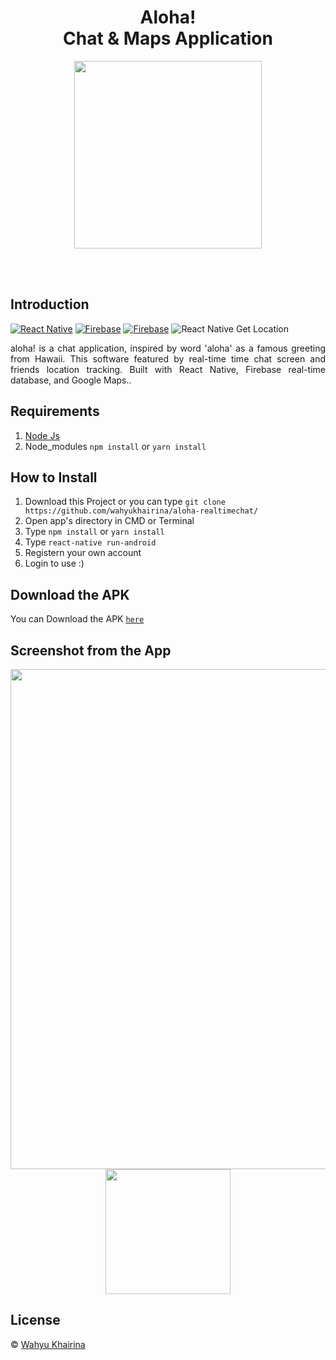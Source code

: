 <h1 align='center'>Aloha! <br>Chat & Maps Application</h1>


<p align='center'>
    <img width="300" src='https://user-images.githubusercontent.com/61218212/78534878-5db4d580-7815-11ea-9eb7-5540dfa10c39.gif' />
</p>

<br>
<br>

## Introduction
[![React Native](https://img.shields.io/badge/react%20native-v0.62.0-blue)](https://facebook.github.io/react-native/)
[![Firebase](https://img.shields.io/badge/firebase-v7.12-orange)](https://firebase.google.com/?gclid=EAIaIQobChMI2qeqx_3C4wIVTiUrCh0i0QGfEAAYASAAEgIPNfD_BwE)
[![Firebase](https://img.shields.io/badge/React%20Native%20Maps-0.27.1-green.svg?style=rounded-square)](https://github.com/react-native-community/react-native-maps)
![React Native Get Location](https://img.shields.io/badge/react%20native%20get%20location-v1.4.2-brightgreen)

<p align='justify'>aloha! is a chat application, inspired by word 'aloha' as a famous greeting from Hawaii. This software featured by real-time time chat screen and friends location tracking. Built with React Native, Firebase real-time database, and Google Maps..</p>

## Requirements
1. <a href="https://nodejs.org/en/download/">Node Js</a>
2. Node_modules ``` npm install ``` or ``` yarn install ```

## How to Install
1. Download this Project or you can type ``` git clone https://github.com/wahyukhairina/aloha-realtimechat/ ```
2. Open app's directory in CMD or Terminal
3. Type ` npm install ` or ` yarn install `
4. Type ` react-native run-android `
5. Registern your own account
6. Login to use :)
<!-- 
## Preview Video 
You can watch the preview video [`here`](https://drive.google.com/file/d/100MX_fDn3zn_xsOpg109sTaguJ72sz25/view?usp=sharing) -->

## Download the APK
You can Download the APK [`here`](https://drive.google.com/drive/folders/1C_zNb5JL1PVRe7WzP_z9eSkZ-VKpb3xY)


## Screenshot from the App
<p align='center'>
  <span>
      <image width="800" src="./rdm/ui_app.png" />
    <image width="200" src='./rdm/login.png' />
      
  </span>
</p>

## License
© [Wahyu Khairina](https://github.com/wahyukhairina/ " Wahyu Khairina")

